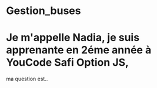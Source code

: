 # Gestion_buses
# Je m'appelle Nadia, je suis apprenante en 2éme année à YouCode Safi Option JS,
 ma question est..
